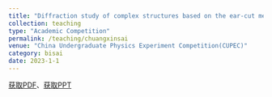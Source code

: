 ```yaml
---
title: "Diffraction study of complex structures based on the ear-cut method"
collection: teaching
type: "Academic Competition"
permalink: /teaching/chuangxinsai
venue: "China Undergraduate Physics Experiment Competition(CUPEC)"
category: bisai
date: 2023-1-1
---
```


[获取PDF](http://ShangrunLu666.github.io/files/报告PDF-基于耳切法的复杂结构衍射研究.pdf)、[获取PPT](http://ShangrunLu666.github.io/files/讲解PPT-基于耳切法的复杂结构衍射研究.pdf)
